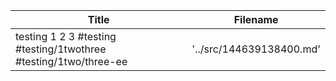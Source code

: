 
 Title                                                                            |  Filename
--------------------------------------------------------------------------------- | --------------------------
 testing 1 2 3 #testing #testing/1twothree #testing/1two/three-ee                 |  '../src/144639138400.md'
